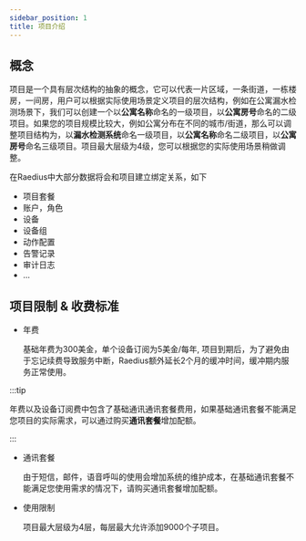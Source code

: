 ```yaml
---
sidebar_position: 1
title: 项目介绍
---
```


## 概念

项目是一个具有层次结构的抽象的概念，它可以代表一片区域，一条街道，一栋楼房，一间房，用户可以根据实际使用场景定义项目的层次结构，例如在公寓漏水检测场景下，我们可以创建一个以**公寓名称**命名的一级项目，以**公寓房号**命名的二级项目。如果您的项目规模比较大，例如公寓分布在不同的城市/街道，那么可以调整项目结构为，以**漏水检测系统**命名一级项目，以**公寓名称**命名二级项目，以**公寓房号**命名三级项目。项目最大层级为4级，您可以根据您的实际使用场景稍做调整。

在Raedius中大部分数据将会和项目建立绑定关系，如下

* 项目套餐
* 账户，角色
* 设备
* 设备组
* 动作配置
* 告警记录
* 审计日志
* ...

## 项目限制 & 收费标准

* 年费
  
  基础年费为300美金，单个设备订阅为5美金/每年, 项目到期后，为了避免由于忘记续费导致服务中断，Raedius额外延长2个月的缓冲时间，缓冲期内服务正常使用。

:::tip

年费以及设备订阅费中包含了基础通讯通讯套餐费用，如果基础通讯套餐不能满足您项目的实际需求，可以通过购买**通讯套餐**增加配额。

:::

* 通讯套餐
  
  由于短信，邮件，语音呼叫的使用会增加系统的维护成本，在基础通讯套餐不能满足您使用需求的情况下，请购买通讯套餐增加配额。

* 使用限制
  
  项目最大层级为4层，每层最大允许添加9000个子项目。
